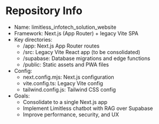 # Repository Info

- Name: limitless_infotech_solution_website
- Framework: Next.js (App Router) + legacy Vite SPA
- Key directories:
  - /app: Next.js App Router routes
  - /src: Legacy Vite React app (to be consolidated)
  - /supabase: Database migrations and edge functions
  - /public: Static assets and PWA files
- Config:
  - next.config.mjs: Next.js configuration
  - vite.config.ts: Legacy Vite config
  - tailwind.config.js: Tailwind CSS config
- Goals:
  - Consolidate to a single Next.js app
  - Implement Limitless chatbot with RAG over Supabase
  - Improve performance, security, and UX